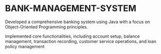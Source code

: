 # BANK-MANAGEMENT-SYSTEM
Developed a comprehensive banking system using Java with a focus on Object-Oriented Programming principles.
 
Implemented core functionalities, including account setup, balance management, transaction recording, customer service
operations, and loan policy management
